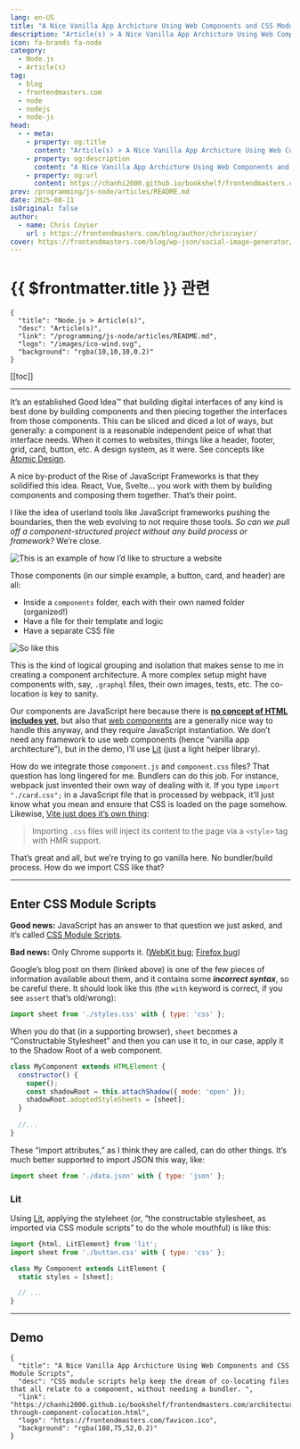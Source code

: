 ```yaml
---
lang: en-US
title: "A Nice Vanilla App Archicture Using Web Components and CSS Module Scripts"
description: "Article(s) > A Nice Vanilla App Archicture Using Web Components and CSS Module Scripts"
icon: fa-brands fa-node
category:
  - Node.js
  - Article(s)
tag:
  - blog
  - frontendmasters.com
  - node
  - nodejs
  - node-js
head:
  - - meta:
    - property: og:title
      content: "Article(s) > A Nice Vanilla App Archicture Using Web Components and CSS Module Scripts"
    - property: og:description
      content: "A Nice Vanilla App Archicture Using Web Components and CSS Module Scripts"
    - property: og:url
      content: https://chanhi2000.github.io/bookshelf/frontendmasters.com/architecture-through-component-colocation.html
prev: /programming/js-node/articles/README.md
date: 2025-08-11
isOriginal: false
author:
  - name: Chris Coyier
    url : https://frontendmasters.com/blog/author/chriscoyier/
cover: https://frontendmasters.com/blog/wp-json/social-image-generator/v1/image/6712
---
```


# {{ $frontmatter.title }} 관련

```component VPCard
{
  "title": "Node.js > Article(s)",
  "desc": "Article(s)",
  "link": "/programming/js-node/articles/README.md",
  "logo": "/images/ico-wind.svg",
  "background": "rgba(10,10,10,0.2)"
}
```

[[toc]]

---

<SiteInfo
  name="A Nice Vanilla App Archicture Using Web Components and CSS Module Scripts"
  desc="CSS module scripts help keep the dream of co-locating files that all relate to a component, without needing a bundler. "
  url="https://frontendmasters.com/blog/architecture-through-component-colocation/"
  logo="https://frontendmasters.com/favicon.ico"
  preview="https://frontendmasters.com/blog/wp-json/social-image-generator/v1/image/6712"/>

It’s an established Good Idea™ that building digital interfaces of any kind is best done by building components and then piecing together the interfaces from those components. This can be sliced and diced a lot of ways, but generally: a component is a reasonable independent peice of what that interface needs. When it comes to websites, things like a header, footer, grid, card, button, etc. A design system, as it were. See concepts like [<FontIcon icon="fas fa-globe"/>Atomic Design](https://atomicdesign.bradfrost.com/).

A nice by-product of the Rise of JavaScript Frameworks is that they solidified this idea. React, Vue, Svelte… you work with them by building components and composing them together. That’s their point.

I like the idea of userland tools like JavaScript frameworks pushing the boundaries, then the web evolving to not require those tools. *So can we pull off a component-structured project without any build process or framework?* We’re close.

![This is an example of how I’d like to structure a website](https://i0.wp.com/frontendmasters.com/blog/wp-content/uploads/2025/08/Screenshot-2025-08-09-at-1.19.58-PM.png?resize=488%2C462&ssl=1)

Those components (in our simple example, a button, card, and header) are all:

- Inside a `components` folder, each with their own named folder (organized!)
- Have a file for their template and logic
- Have a separate CSS file

![So like this](https://i0.wp.com/frontendmasters.com/blog/wp-content/uploads/2025/08/Screenshot-2025-08-09-at-10.59.43-AM.png?resize=480%2C546&ssl=1)

This is the kind of logical grouping and isolation that makes sense to me in creating a component architecture. A more complex setup might have components with, say, <FontIcon icon="iconfont icon-graphql"/>`.graphql` files, their own images, tests, etc. The co-location is key to sanity.

Our components are JavaScript here because there is [**no concept of HTML includes yet**](/frontendmasters.com/seeking-an-answer-why-cant-html-alone-do-includes.md), but also that [<FontIcon icon="fa-brands fa-firefox"/>web components](https://developer.mozilla.org/en-US/docs/Web/API/Web_components) are a generally nice way to handle this anyway, and they require JavaScript instantiation. We don’t need any framework to use web components (hence “vanilla app architecture”), but in the demo, I’ll use [<FontIcon icon="fas fa-globe"/>Lit](https://lit.dev/) (just a light helper library).

How do we integrate those <FontIcon icon="fa-brands fa-js"/>`component.js` and <FontIcon icon="fa-brands fa-css3-alt"/>`component.css` files? That question has long lingered for me. Bundlers can do this job. For instance, webpack just invented their own way of dealing with it. If you type `import "./card.css";` in a JavaScript file that is processed by webpack, it’ll just know what you mean and ensure that CSS is loaded on the page somehow. Likewise, [<FontIcon icon="iconfont icon-vite"/>Vite just does it’s own thing](https://vite.dev/guide/features.html#css):

> Importing `.css` files will inject its content to the page via a `<style>` tag with HMR support.

That’s great and all, but we’re trying to go vanilla here. No bundler/build process. How do we import CSS like that?

---

## Enter CSS Module Scripts

**Good news:** JavaScript has an answer to that question we just asked, and it’s called [<FontIcon icon="fas fa-globe"/>CSS Module Scripts](https://web.dev/articles/css-module-scripts).

**Bad news:** Only Chrome supports it. ([<FontIcon icon="iconfont icon-webkit"/>WebKit bug](https://bugs.webkit.org/show_bug.cgi?id=227967); [<FontIcon icon="fa-brands fa-firefox"/>Firefox bug](https://bugzilla.mozilla.org/show_bug.cgi?id=1720570))

Google’s blog post on them (linked above) is one of the few pieces of information available about them, and it contains some **_incorrect syntax_**, so be careful there. It should look like this (the `with` keyword is correct, if you see `assert` that’s old/wrong):

```js
import sheet from './styles.css' with { type: 'css' };
```

When you do that (in a supporting browser), `sheet` becomes a “Constructable Stylesheet” and then you can use it to, in our case, apply it to the Shadow Root of a web component.

```js
class MyComponent extends HTMLElement {
  constructor() {
    super(); 
    const shadowRoot = this.attachShadow({ mode: 'open' });
    shadowRoot.adoptedStyleSheets = [sheet];
  }
  
  //...
}
```

These “import attributes,” as I think they are called, can do other things. It’s much better supported to import JSON this way, like:

```js
import sheet from './data.json' with { type: 'json' };
```

### Lit

Using [<FontIcon icon="fas fa-globe"/>Lit](https://lit.dev/), applying the styleheet (or, “the constructable stylesheet, as imported via CSS module scripts” to do the whole mouthful) is like this:

```js
import {html, LitElement} from 'lit';
import sheet from './button.css' with { type: 'css' };

class My Component extends LitElement {
  static styles = [sheet];

  // ...
}
```

---

## Demo

<CodePen
  user="anon"
  slug-hash="XJmppKN"
  title="Basic Demo for CSS Module Scripts in Web Components"
  :default-tab="['css','result']"
  :theme="$isDarkmode ? 'dark': 'light'"/>

<!-- TODO: add ARTICLE CARD -->
```component VPCard
{
  "title": "A Nice Vanilla App Archicture Using Web Components and CSS Module Scripts",
  "desc": "CSS module scripts help keep the dream of co-locating files that all relate to a component, without needing a bundler. ",
  "link": "https://chanhi2000.github.io/bookshelf/frontendmasters.com/architecture-through-component-colocation.html",
  "logo": "https://frontendmasters.com/favicon.ico",
  "background": "rgba(188,75,52,0.2)"
}
```

